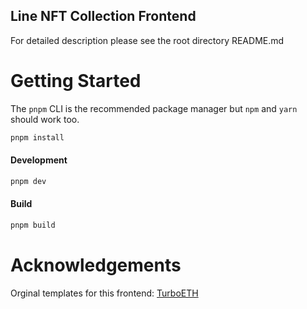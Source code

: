 ## Line NFT Collection Frontend

For detailed description please see the root directory README.md

# Getting Started

The `pnpm` CLI is the recommended package manager but `npm` and `yarn` should work too.

```bash
pnpm install
```

#### Development

```bash
pnpm dev
```

#### Build

```bash
pnpm build
```

# Acknowledgements

Orginal templates for this frontend: [TurboETH](https://github.com/turbo-eth/template-web3-app?tab=readme-ov-file)
